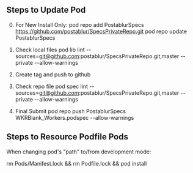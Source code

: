 Steps to Update Pod
-------------------
0. For New Install Only:
pod repo add PostablurSpecs https://github.com/postablur/SpecsPrivateRepo.git
pod repo update PostablurSpecs

1. Check local files
pod lib lint --sources=git@github.com:postablur/SpecsPrivateRepo.git,master --private --allow-warnings

2. Create tag and push to github

3. Check repo file
pod spec lint --sources=git@github.com:postablur/SpecsPrivateRepo.git,master --private --allow-warnings

4. Final Submit
pod repo push PostablurSpecs WKRBlank_Workers.podspec --allow-warnings


Steps to Resource Podfile Pods
------------------------------
When changing pod's "path" to/from development mode:

rm Pods/Manifest.lock && rm Podfile.lock && pod install

